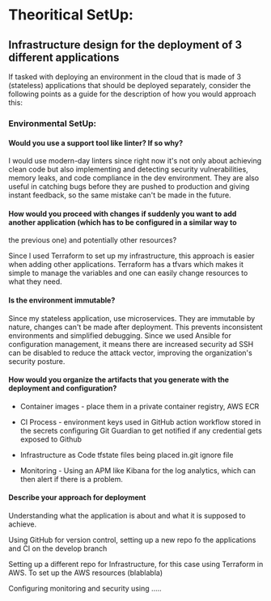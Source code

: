 # Theoritical SetUp:
## Infrastructure design for the deployment of 3 different applications
If tasked with deploying an environment in the cloud that is made of 3 (stateless) applications that should be deployed separately, 
consider the following points as a guide for the description of how you would approach this:

### Environmental SetUp:

####  **Would you use a support tool like linter? If so why?**
  
   I would use modern-day linters since right now it's not only about achieving clean code but also
   implementing  and detecting security vulnerabilities, memory leaks, and code compliance in the dev environment.
   They are also useful in catching bugs before they are pushed to production and giving instant feedback, so the same mistake can't be 
   made in the future.
   
#### How would you proceed with changes if suddenly you want to add another application (which has to be configured in a similar way to 
  the previous one) and potentially other resources?
  
  Since l used Terraform to set up my infrastructure, this approach is easier when adding other applications.
    Terraform has a tfvars which makes it simple to manage the variables and one can easily change resources to what they need.

#### **Is the environment immutable?**

   Since my stateless application, use microservices. They are immutable by nature, changes can't be made after deployment.
   This prevents inconsistent environments and simplified debugging. Since we used Ansible for configuration management, it means there are 
   increased security ad SSH can be disabled to reduce the attack vector, improving the organization's security posture.

####  How would you organize the artifacts that you generate with the deployment and configuration? 

- Container images - place them in a private container registry, AWS ECR
       
- CI Process - environment keys used in GitHub action workflow stored in the secrets
      configuring Git Guardian to get notified if any credential gets exposed to Github

- Infrastructure as Code tfstate files being placed in.git ignore file
       
- Monitoring - Using an APM like Kibana for the log analytics, which can then alert if there is a problem.

#### **Describe your approach for deployment**
  
  Understanding what the application is about and what it is supposed to achieve.
  
  Using GitHub for version control, setting up a new repo fo the applications and CI on the develop branch
  
  Setting up a different repo for Infrastructure, for this case using Terraform in AWS. To set up the AWS resources
  (blablabla)
  
  Configuring monitoring and security using .....
 

